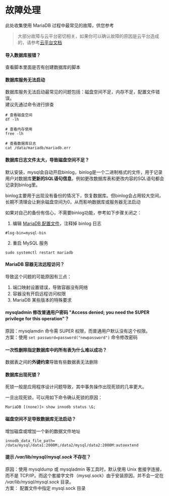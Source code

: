 # 故障处理

此处收集使用 MariaDB 过程中最常见的故障，供您参考

> 大部分故障与云平台密切相关，如果你可以确认故障的原因是云平台造成的，请参考[云平台文档](https://support.websoft9.com/docs/faq/zh/tech-instance.html)

#### 导入数据库报错？

查看脚本里面是否有创建数据库的脚本

#### 数据库服务无法启动

数据库服务无法启动最常见的问题包括：磁盘空间不足，内存不足，配置文件错误。  
建议先通过命令进行排查  

```shell
# 查看磁盘空间
df -lh

# 查看内存使用
free -lh

# 查看数据库日志
cat /data/mariadb/mariadb.err
```

#### 数据库日志文件太大，导致磁盘空间不足？

默认安装，mysql会自动开启binlog，binlog是一个二进制格式的文件，用于记录用户对数据库**更新的****SQL语句****信息**，例如更改数据库表和更改内容的SQL语句都会记录到binlog里。

binlog主要用于出现没有备份的情况下，恢复数据库。但binlog会占用较大空间，长期不清理会让剩余磁盘空间为0，从而影响数据库或服务器无法启动

如果对自己的备份有信心，不需要binlog功能，参考如下步骤关闭之：

1. 编辑 [MariaDB 配置文件](/zh/stack-components.md#mariadb)，注释掉 binlog 日志
  ~~~
  #log-bin=mysql-bin  
  ~~~
2. 重启 MySQL 服务
  ~~~
  sudo systemctl restart mariadb
  ~~~

#### MariaDB 容器无法远程访问？

导致这个问题的可能原因有三点：

1. 端口映射设置错误，导致容器没有网络
2. 容器没有开启远程访问权限
3. MariaDB 某些版本的特殊要求

#### mysqladmin 修改普通用户密码 "Access denied; you need the SUPER privilege for this operation"？

原因：mysqlamdin 命令需 SUPER 权限，而普通用户默认没有这个权限。  
方案：使用 `set password=password("newpassword")` 命令修改密码

#### 一次性删除指定数据库中的所有表为什么难以成功？

数据表之间的**外键约束**导致有些数据表无法删除

#### 数据库出现死锁？

死锁一般是应用程序设计问题导致，其中事务操作出现死锁的几率更大。  

一旦出现死锁，可以用如下命令确认死锁的原因：

```
MariaDB [(none)]> show innodb status \G;
```

#### 磁盘空间不足导致数据库无法启动？

增加磁盘或增加一个新的数据文件地址
```
innodb_data_file_path= /data/mysql/data1:2000M;/data2/mysql/data2:2000M:autoextend
```

#### 提示 */var/lib/mysql/mysql.sock* 不存在？

原因：使用 mysqldump 或 mysqladmin 等工具时，默认使用 Unix 套接字连接，而不是 TCP/IP。而这个套接字文件（mysql.sock）由于安装原因，并不会一定在 */var/lib/mysql/mysql.sock* 目录。  
方案： 配置文件中指定 mysql.sock 目录
